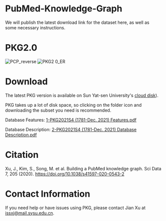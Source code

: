 # PubMed-Knowledge-Graph
We will publish the latest download link for the dataset here, as well as some necessary instructions.
# PKG2.0
![PCP_reverse](https://github.com/PubMedKG/PubMedKG.github.io/assets/56544472/1e9ae827-6273-4efa-9a2a-4494dc5787ce)
![PKG2 0_ER](https://github.com/PubMedKG/PubMedKG.github.io/assets/56544472/91063be0-cb88-40ae-bbbf-61faab0b219f)

# Download
The latest PKG version is available on Sun Yat-sen University's [cloud disk](https://pan.sysu.edu.cn/#/link/EF1C89E4F3B85F4FDE6FFB1C630E2D23&lang=en)).

PKG takes up a lot of disk space, so clicking on the folder icon and downloading the subset you need is recommended.


Database Features: [1-PKG2021S4 (1781-Dec. 2021) Features.pdf](https://github.com/PubMedKG/PubMedKG.github.io/blob/main/1-PKG2021S4%20(1781-Dec.%202021)%20Features.pdf)


Database Description: [2-PKG2021S4 (1781-Dec. 2021) Database Description.pdf](https://github.com/PubMedKG/PubMedKG.github.io/blob/main/2-PKG2021S4%20(1781-Dec.%202021)%20Database%20Description.pdf)

# Citation
Xu, J., Kim, S., Song, M. et al. Building a PubMed knowledge graph. Sci Data 7, 205 (2020). https://doi.org/10.1038/s41597-020-0543-2

# Contact Information
If you need help or have issues using PKG, please contact Jian Xu at issxj@mail.sysu.edu.cn.


